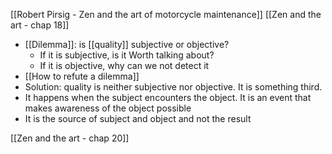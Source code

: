 [[Robert Pirsig - Zen and the art of motorcycle maintenance]]
[[Zen and the art - chap 18]]

- [[Dilemma]]: is [[quality]] subjective or objective?
	- If it is subjective, is it Worth talking about?
	- If it is objective, why can we not detect it
- [[How to refute a dilemma]]
- Solution: quality is neither subjective nor objective. It is something third. 
- It happens when the subject encounters the object. It is an event that makes awareness of the object possible
- It is the source of subject and object and not the result

[[Zen and the art - chap 20]]
